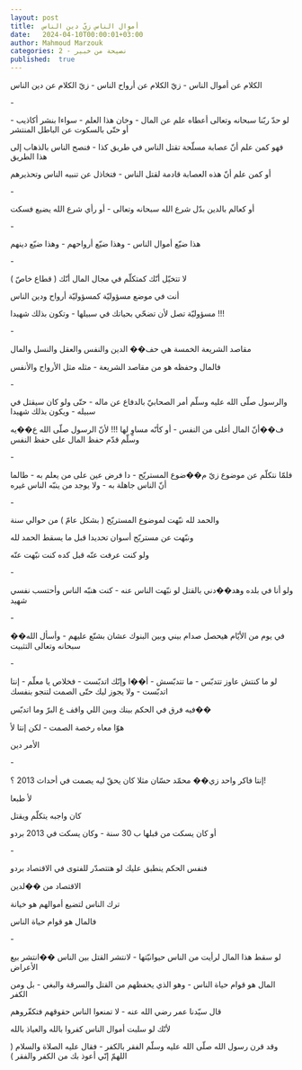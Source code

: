 ```yaml
---
layout: post
title:  أموال الناس زيّ دين الناس
date:   2024-04-10T00:00:01+03:00
author: Mahmoud Marzouk
categories: 2 - نصيحة من خبير
published:  true
---
```

الكلام عن أموال الناس - زيّ الكلام عن أرواح الناس - زيّ الكلام عن دين
الناس

\-

لو حدّ ربّنا سبحانه وتعالى أعطاه علم عن المال - وخان هذا العلم - سواءا
بنشر أكاذيب - أو حتّى بالسكوت عن الباطل المنتشر

فهو كمن علم أنّ عصابة مسلّحة تقتل الناس في طريق كذا - فنصح الناس بالذهاب
إلى هذا الطريق

أو كمن علم أنّ هذه العصابة قادمة لقتل الناس - فتخاذل عن تنبيه الناس
وتحذيرهم

\-

أو كعالم بالدين بدّل شرع الله سبحانه وتعالى - أو رأي شرع الله يضيع
فسكت

\-

هذا ضيّع أموال الناس - وهذا ضيّع أرواحهم - وهذا ضيّع دينهم

\-

لا تتخيّل أنّك كمتكلّم في مجال المال أنّك ( قطاع خاصّ )

أنت في موضع مسؤوليّة كمسؤوليّة أرواح ودين الناس

مسؤوليّة تصل لأن تضحّي بحياتك في سبيلها - وتكون بذلك شهيدا
!!!

\-

مقاصد الشريعة الخمسة هي حف�� الدين والنفس والعقل والنسل
والمال

فالمال وحفظه هو من مقاصد الشريعة - مثله مثل الأرواح والأنفس

\-

والرسول صلّى الله عليه وسلّم أمر الصحابيّ بالدفاع عن ماله - حتّى ولو كان
سيقتل في سبيله - ويكون بذلك شهيدا

ف��أنّ المال أغلى من النفس - أو كأنّه مساوٍ لها !!! لأنّ الرسول صلّى الله
ع��يه وسلّم قدّم حفظ المال على حفظ النفس

\-

فلمّا نتكلّم عن موضوع زيّ م��ضوع المستريّح - دا فرض عين على من يعلم به -
طالما أنّ الناس جاهلة به - ولا يوجد من ينبّه الناس غيره

\-

والحمد لله نبّهت لموضوع المستريّح ( بشكل عامّ ) من حوالي سنة

ونبّهت عن مستريّح أسوان تحديدا قبل ما يسقط الحمد لله

ولو كنت عرفت عنّه قبل كده كنت نبّهت عنّه

\-

ولو أنا في بلده وهد��دني بالقتل لو نبّهت الناس عنه - كنت هنبّه الناس وأحتسب
نفسي شهيد

\-

��في يوم من الأيّام هيحصل صدام بيني وبين البنوك عشان بشنّع عليهم - وأسأل
الله سبحانه وتعالى التثبيت

\-

لو ما كنتش عاوز تتدبّس - ما تتدبّسش - أ��ا وإنّك اتدبّست - فخلاص يا معلّم -
إنتا اتدبّست - ولا يجوز ليك حتّى الصمت لتنجو بنفسك

فيه فرق في الحكم بينك وبين اللي واقف ع البرّ وما اتدبّس��

هوّا معاه رخصة الصمت - لكن إنتا لأ

الأمر دين

\-

إنتا فاكر واحد زي�� محمّد حسّان مثلا كان يحقّ ليه يصمت في أحداث 2013
؟!

لأ طبعا

كان واجبه يتكلّم ويقتل

أو كان يسكت من قبلها ب 30 سنة - وكان يسكت في 2013 بردو

\-

فنفس الحكم ينطبق عليك لو هتتصدّر للفتوى في الاقتصاد بردو

الاقتصاد من ��لدين

ترك الناس لتضيع أموالهم هو خيانة

فالمال هو قوام حياة الناس

\-

لو سقط هذا المال لرأيت من الناس حيوانيّتها - لانتشر القتل بين الناس
��انتشر بيع الأعراض

المال هو قوام حياة الناس - وهو الذي يحفظهم من القتل والسرقة والبغي - بل
ومن الكفر

قال سيّدنا عمر رضي الله عنه - لا تمنعوا الناس حقوقهم
فتكفّروهم

لأنّك لو سلبت أموال الناس كفروا بالله والعياذ بالله

وقد قرن رسول الله صلّى الله عليه وسلّم الفقر بالكفر - فقال عليه الصلاة
والسلام ( اللهمّ إنّي أعوذ بك من الكفر والفقر )
